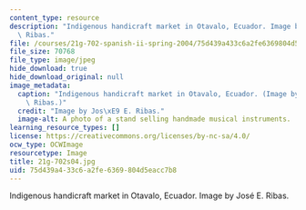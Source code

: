 ```yaml
---
content_type: resource
description: "Indigenous handicraft market in Otavalo, Ecuador. Image by Jos\xE9 E.\
  \ Ribas."
file: /courses/21g-702-spanish-ii-spring-2004/75d439a433c6a2fe6369804d5eacc7b8_21g-702s04.jpg
file_size: 70768
file_type: image/jpeg
hide_download: true
hide_download_original: null
image_metadata:
  caption: "Indigenous handicraft market in Otavalo, Ecuador. (Image by Jos\xE9 E.\
    \ Ribas.)"
  credit: "Image by Jos\xE9 E. Ribas."
  image-alt: A photo of a stand selling handmade musical instruments.
learning_resource_types: []
license: https://creativecommons.org/licenses/by-nc-sa/4.0/
ocw_type: OCWImage
resourcetype: Image
title: 21g-702s04.jpg
uid: 75d439a4-33c6-a2fe-6369-804d5eacc7b8
---
```

Indigenous handicraft market in Otavalo, Ecuador. Image by José E. Ribas.